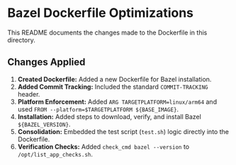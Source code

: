 <!-- COMMIT-TRACKING: UUID-20240731-100000-bazel -->
<!-- Description: Update README to reflect Dockerfile optimizations. -->
<!-- Author: GitHub Copilot -->

# Bazel Dockerfile Optimizations

This README documents the changes made to the Dockerfile in this directory.

## Changes Applied

1.  **Created Dockerfile:** Added a new Dockerfile for Bazel installation.
2.  **Added Commit Tracking:** Included the standard `COMMIT-TRACKING` header.
3.  **Platform Enforcement:** Added `ARG TARGETPLATFORM=linux/arm64` and used `FROM --platform=$TARGETPLATFORM ${BASE_IMAGE}`.
4.  **Installation:** Added steps to download, verify, and install Bazel `${BAZEL_VERSION}`.
5.  **Consolidation:** Embedded the test script (`test.sh`) logic directly into the Dockerfile.
6.  **Verification Checks:** Added `check_cmd bazel --version` to `/opt/list_app_checks.sh`.
